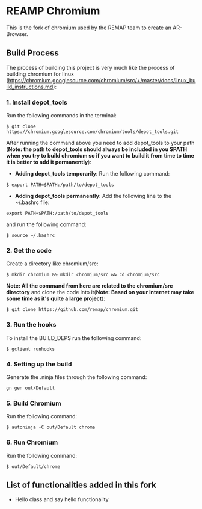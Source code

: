 # REAMP Chromium
This is the fork of chromium used by the REMAP team to create an AR-Browser.
## Build Process
The process of building this project is very much like the process of building chromium for linux (https://chromium.googlesource.com/chromium/src/+/master/docs/linux_build_instructions.md):

### 1. Install depot_tools
Run the following commands in the terminal:
```
$ git clone https://chromium.googlesource.com/chromium/tools/depot_tools.git
```
After running the command above you need to add depot_tools to your path (**Note: the path to depot_tools should always be included in you $PATH when you try to build chromium so if you want to build it from time to time it is better to add it permanently**):
* **Adding depot_tools temporarily**: Run the following command:
```
$ export PATH=$PATH:/path/to/depot_tools
```
* **Adding depot_tools permanently**: Add the following line to the ~/.bashrc file:
```
export PATH=$PATH:/path/to/depot_tools
```
  and run the following command:
```
$ source ~/.bashrc
```
### 2. Get the code
Create a directory like chromium/src:
```
$ mkdir chromium && mkdir chromium/src && cd chromium/src
```
**Note: All the command from here are related to the chromium/src directory**
and clone the code into it(**Note: Based on your Internet may take some time as it's quite a large project**):
```
$ git clone https://github.com/remap/chromium.git
```
### 3. Run the hooks
To install the BUILD_DEPS run the following command:
```
$ gclient runhooks
```
### 4. Setting up the build
Generate the .ninja files through the following command:
```
gn gen out/Default
```
### 5. Build Chromium
Run the following command:
```
$ autoninja -C out/Default chrome
```
### 6. Run Chromium
Run the following command:
```
$ out/Default/chrome
```
## List of functionalities added in this fork
  * Hello class and say hello functionality
##

